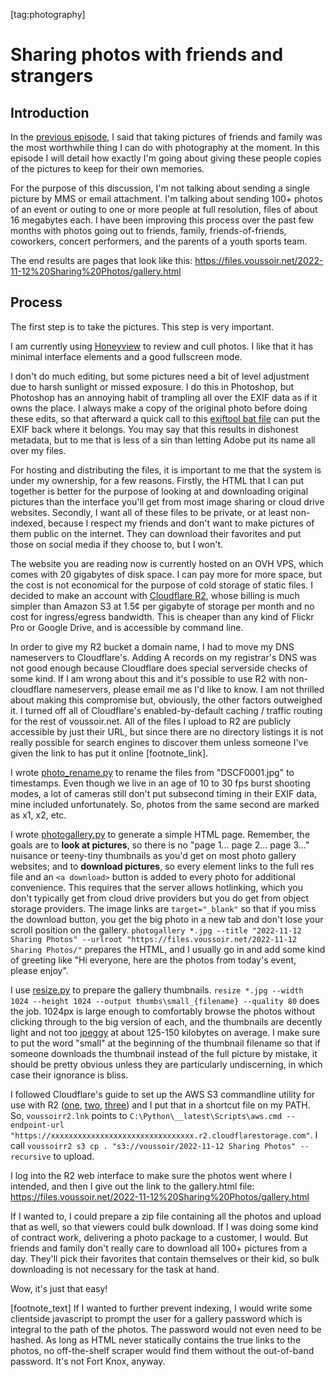 [tag:photography]

Sharing photos with friends and strangers
=========================================

## Introduction

In the [previous episode](/writing/hobby_photography), I said that taking pictures of friends and family was the most worthwhile thing I can do with photography at the moment. In this episode I will detail how exactly I'm going about giving these people copies of the pictures to keep for their own memories.

For the purpose of this discussion, I'm not talking about sending a single picture by MMS or email attachment. I'm talking about sending 100+ photos of an event or outing to one or more people at full resolution, files of about 16 megabytes each. I have been improving this process over the past few months with photos going out to friends, family, friends-of-friends, coworkers, concert performers, and the parents of a youth sports team.

The end results are pages that look like this: https://files.voussoir.net/2022-11-12%20Sharing%20Photos/gallery.html

## Process

The first step is to take the pictures. This step is very important.

I am currently using [Honeyview](https://en.bandisoft.com/honeyview/) to review and cull photos. I like that it has minimal interface elements and a good fullscreen mode.

I don't do much editing, but some pictures need a bit of level adjustment due to harsh sunlight or missed exposure. I do this in Photoshop, but Photoshop has an annoying habit of trampling all over the EXIF data as if it owns the place. I always make a copy of the original photo before doing these edits, so that afterward a quick call to this [exiftool bat file](https://github.com/voussoir/cmd/blob/master/exifcopy.bat) can put the EXIF back where it belongs. You may say that this results in dishonest metadata, but to me that is less of a sin than letting Adobe put its name all over my files.

For hosting and distributing the files, it is important to me that the system is under my ownership, for a few reasons. Firstly, the HTML that I can put together is better for the purpose of looking at and downloading original pictures than the interface you'll get from most image sharing or cloud drive websites. Secondly, I want all of these files to be private, or at least non-indexed, because I respect my friends and don't want to make pictures of them public on the internet. They can download their favorites and put those on social media if they choose to, but I won't.

The website you are reading now is currently hosted on an OVH VPS, which comes with 20 gigabytes of disk space. I can pay more for more space, but the cost is not economical for the purpose of cold storage of static files. I decided to make an account with [Cloudflare R2](https://www.cloudflare.com/products/r2/), whose billing is much simpler than Amazon S3 at 1.5¢ per gigabyte of storage per month and no cost for ingress/egress bandwidth. This is cheaper than any kind of Flickr Pro or Google Drive, and is accessible by command line.

In order to give my R2 bucket a domain name, I had to move my DNS nameservers to Cloudflare's. Adding A records on my registrar's DNS was not good enough because Cloudflare does special serverside checks of some kind. If I am wrong about this and it's possible to use R2 with non-cloudflare nameservers, please email me as I'd like to know. I am not thrilled about making this compromise but, obviously, the other factors outweighed it. I turned off all of Cloudflare's enabled-by-default caching / traffic routing for the rest of voussoir.net. All of the files I upload to R2 are publicly accessible by just their URL, but since there are no directory listings it is not really possible for search engines to discover them unless someone I've given the link to has put it online [footnote_link].

I wrote [photo_rename.py](https://github.com/voussoir/cmd/blob/master/photo_rename.py) to rename the files from "DSCF0001.jpg" to timestamps. Even though we live in an age of 10 to 30 fps burst shooting modes, a lot of cameras still don't put subsecond timing in their EXIF data, mine included unfortunately. So, photos from the same second are marked as x1, x2, etc.

I wrote [photogallery.py](https://github.com/voussoir/cmd/blob/master/photogallery.py) to generate a simple HTML page. Remember, the goals are to **look at pictures**, so there is no "page 1... page 2... page 3..." nuisance or teeny-tiny thumbnails as you'd get on most photo gallery websites; and to **download pictures**, so every element links to the full res file and an `<a download>` button is added to every photo for additional convenience. This requires that the server allows hotlinking, which you don't typically get from cloud drive providers but you do get from object storage providers. The image links are `target="_blank"` so that if you miss the download button, you get the big photo in a new tab and don't lose your scroll position on the gallery. `photogallery *.jpg --title "2022-11-12 Sharing Photos" --urlroot "https://files.voussoir.net/2022-11-12 Sharing Photos/"` prepares the HTML, and I usually go in and add some kind of greeting like "Hi everyone, here are the photos from today's event, please enjoy".

I use [resize.py](https://github.com/voussoir/cmd/blob/master/resize.py) to prepare the gallery thumbnails. `resize *.jpg --width 1024 --height 1024 --output thumbs\small_{filename} --quality 80` does the job. 1024px is large enough to comfortably browse the photos without clicking through to the big version of each, and the thumbnails are decently light and not too [jpeggy](https://www.youtube.com/watch?v=QEzhxP-pdos "Do I look like I know what a JPEG is?") at about 125-150 kilobytes on average. I make sure to put the word "small" at the beginning of the thumbnail filename so that if someone downloads the thumbnail instead of the full picture by mistake, it should be pretty obvious unless they are particularly undiscerning, in which case their ignorance is bliss.

I followed Cloudflare's guide to set up the AWS S3 commandline utility for use with R2 ([one](https://developers.cloudflare.com/r2/data-access/s3-api/api/), [two](https://developers.cloudflare.com/r2/data-access/s3-api/tokens/), [three](https://developers.cloudflare.com/r2/examples/aws-cli/)) and I put that in a shortcut file on my PATH. So, `voussoirr2.lnk` points to `C:\Python\__latest\Scripts\aws.cmd --endpoint-url "https://xxxxxxxxxxxxxxxxxxxxxxxxxxxxxxxx.r2.cloudflarestorage.com"`. I call `voussoirr2 s3 cp . "s3://voussoir/2022-11-12 Sharing Photos" --recursive` to upload.

I log into the R2 web interface to make sure the photos went where I intended, and then I give out the link to the gallery.html file: https://files.voussoir.net/2022-11-12%20Sharing%20Photos/gallery.html

If I wanted to, I could prepare a zip file containing all the photos and upload that as well, so that viewers could bulk download. If I was doing some kind of contract work, delivering a photo package to a customer, I would. But friends and family don't really care to download all 100+ pictures from a day. They'll pick their favorites that contain themselves or their kid, so bulk downloading is not necessary for the task at hand.

Wow, it's just that easy!

[footnote_text] If I wanted to further prevent indexing, I would write some clientside javascript to prompt the user for a gallery password which is integral to the path of the photos. The password would not even need to be hashed. As long as HTML never statically contains the true links to the photos, no off-the-shelf scraper would find them without the out-of-band password. It's not Fort Knox, anyway.
